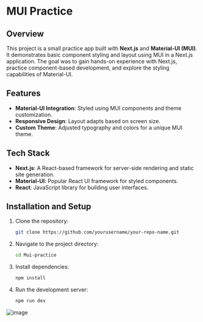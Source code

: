 # MUI Practice

## Overview
This project is a small practice app built with **Next.js** and **Material-UI (MUI)**. It demonstrates basic component styling and layout using MUI in a Next.js application. The goal was to gain hands-on experience with Next.js, practice component-based development, and explore the styling capabilities of Material-UI.

## Features
- **Material-UI Integration**: Styled using MUI components and theme customization.
- **Responsive Design**: Layout adapts based on screen size.
- **Custom Theme**: Adjusted typography and colors for a unique MUI theme.

## Tech Stack
- **Next.js**: A React-based framework for server-side rendering and static site generation.
- **Material-UI**: Popular React UI framework for styled components.
- **React**: JavaScript library for building user interfaces.

## Installation and Setup

1. Clone the repository:
   ```bash
   git clone https://github.com/yourusername/your-repo-name.git

2. Navigate to the project directory:
   ```bash
   cd Mui-practice

3. Install dependencies:
   ```bash
   npm install
4. Run the development server:
   ```bash
   npm run dev

![image](https://github.com/user-attachments/assets/104cfc34-eecf-41a4-a7fc-efd2fe7406f7)




